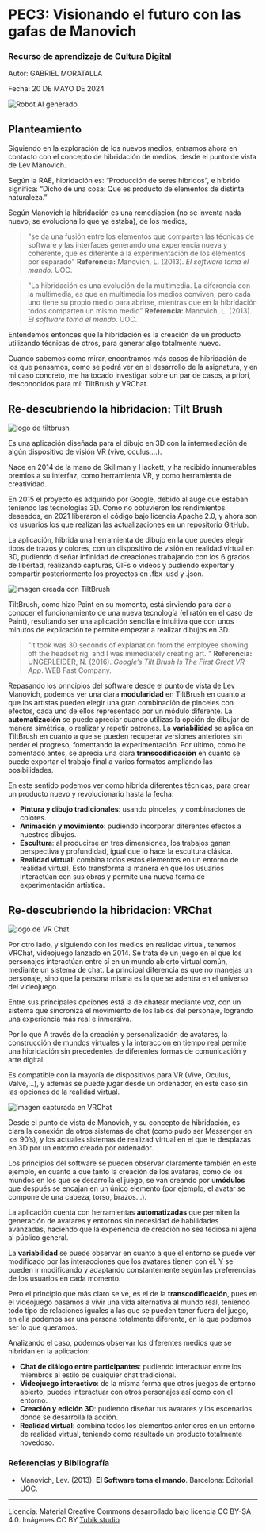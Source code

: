 # PEC3: Visionando el futuro con las gafas de Manovich 

### Recurso de aprendizaje de Cultura Digital 


Autor: GABRIEL MORATALLA


Fecha: 20 DE MAYO DE 2024

![Robot AI generado](https://cdn.pixabay.com/photo/2024/02/19/21/17/ai-generated-8584133_1280.jpg)




## Planteamiento


Siguiendo en la exploración de los nuevos medios, entramos ahora en contacto con el concepto de hibridación de medios, desde el punto de vista de Lev Manovich.

Según la RAE, hibridación es: “Producción de seres híbridos”, e híbrido significa: “Dicho de una cosa: Que es producto de elementos de distinta naturaleza.” 

Según Manovich la hibridación es una remediación (no se inventa nada nuevo, se evoluciona lo que ya estaba), de los medios,

> "se da una fusión entre los elementos que comparten las técnicas de software y las interfaces generando una experiencia nueva y coherente, que es diferente a la experimentación de los elementos por separado" 
**Referencia:**
Manovich, L. (2013). *El software toma el mando*. UOC.

> "La hibridación es una evolución de la multimedia. La diferencia con la multimedia, es que en multimedia los medios conviven, pero cada uno tiene su propio medio para abrirse, mientras que en la hibridación todos comparten un mismo medio"
**Referencia:**
Manovich, L. (2013). *El software toma el mando*. UOC.
 

Entendemos entonces que la hibridación es la creación de un producto utilizando técnicas de otros, para generar algo totalmente nuevo.

Cuando sabemos como mirar, encontramos más casos de hibridación de los que pensamos, como se podrá ver en el desarrollo de la asignatura, y en mi caso concreto, me ha tocado investigar sobre un par de casos, a priori, desconocidos para mí: TiltBrush y VRChat.


## Re-descubriendo la hibridacion: Tilt Brush

![logo de tiltbrush](https://www.realovirtual.com/files/images/1001-2000/1591/591dda0f19eaf.jpeg)

Es una aplicación diseñada para el dibujo en 3D con la intermediación de algún dispositivo de visión VR (vive, oculus,…).

Nace en 2014 de la mano de Skillman y Hackett, y ha recibido innumerables premios a su interfaz, como herramienta VR, y como herramienta de creatividad.



En 2015 el proyecto es adquirido por Google, debido al auge que estaban teniendo las tecnologías 3D. Como no obtuvieron los rendimientos deseados, en 2021 liberaron el código bajo licencia Apache 2.0, y ahora son los usuarios los que realizan las actualizaciones en un  [repositorio GitHub](https://github.com/googlevr/tilt-brush).


La aplicación, hibrida una herramienta de dibujo en la que puedes elegir tipos de trazos y colores, con un dispositivo de visión en realidad virtual en 3D, pudiendo diseñar infinidad de creaciones trabajando con los 6 grados de libertad, realizando capturas, GIFs o videos y pudiendo exportar y compartir posteriormente los proyectos en .fbx .usd y .json.

![imagen creada con TiltBrush](https://www.pixartprinting.es/blog/wp-content/uploads/2017/07/0-Tilt-brush.jpg)

TiltBrush, como hizo Paint en su momento, está sirviendo para dar a conocer el funcionamiento de una nueva tecnología (el ratón en el caso de Paint), resultando ser una aplicación sencilla e intuitiva que con unos minutos de explicación te permite empezar a realizar dibujos en 3D.

> "it took was 30 seconds of explanation from the employee showing off the headset rig, and I was immediately creating art.
"
**Referencia:**
UNGERLEIDER, N. (2016). *Google’s Tilt Brush Is The First Great VR App*. WEB Fast Company.
> 
Repasando los principios del software desde el punto de vista de Lev Manovich, podemos ver una clara **modularidad** en TiltBrush en cuanto a que los artistas pueden elegir una gran combinación de pinceles con efectos, cada uno de ellos representado por un módulo diferente.
La **automatización** se puede apreciar cuando utilizas la opción de dibujar de manera simétrica, o realizar y repetir patrones.
La **variabilidad** se aplica en TiltBrush en cuanto a que se pueden recuperar versiones anteriores sin perder el progreso, fomentando la experimentación.
Por último, como he comentado antes, se aprecia una clara **transcodificación** en cuanto se puede exportar el trabajo final a varios formatos ampliando las posibilidades.

En este sentido podemos ver como hibrida diferentes técnicas, para crear un producto nuevo y revolucionario hasta la fecha:

- **Pintura y dibujo tradicionales**: usando pinceles, y combinaciones de colores.
- **Animación y movimiento**: pudiendo incorporar diferentes efectos a nuestros dibujos.
- **Escultura**: al producirse en tres dimensiones, los trabajos ganan perspectiva y profundidad, igual que lo hace la escultura clásica.
- **Realidad virtual**: combina todos estos elementos en un entorno de realidad virtual. Esto transforma la manera en que los usuarios interactúan con sus obras y permite una nueva forma de experimentación artística.


 







## Re-descubriendo la hibridacion: VRChat 
![logo de VR Chat](https://upload.wikimedia.org/wikipedia/commons/thumb/8/8d/Vrchatlogo.png/1920px-Vrchatlogo.png)

Por otro lado, y siguiendo con los medios en realidad virtual, tenemos VRChat, videojuego lanzado en 2014.
Se trata de un juego en el que los personajes interactúan entre sí en un mundo abierto virtual común, mediante un sistema de chat. La principal diferencia es que no manejas un personaje, sino que la persona misma es la que se adentra en el universo del videojuego.

Entre sus principales opciones está la de chatear mediante voz, con un sistema que sincroniza el movimiento de los labios del personaje, logrando una experiencia más real e inmersiva.

Por lo que A través de la creación y personalización de avatares, la construcción de mundos virtuales y la interacción en tiempo real permite una hibridación sin precedentes de diferentes formas de comunicación y arte digital.

Es compatible con la mayoría de dispositivos para VR (Vive, Oculus, Valve,…), y además se puede jugar desde un ordenador, en este caso sin las opciones de la realidad virtual.

![imagen capturada en VRChat](https://miro.medium.com/v2/resize:fit:720/format:webp/1*I5c-QMDHVPeyC35pM1V4Ng.png)


Desde el punto de vista de Manovich, y su concepto de hibridación, es clara la conexión de otros sistemas de chat (como pudo ser Messenger en los 90’s), y los actuales sistemas de realizad virtual en el que te desplazas en 3D por un entorno creado por ordenador.

Los principios del software se pueden observar claramente también en este ejemplo, en cuanto a que tanto la creación de los avatares, como de los mundos en los que se desarrolla el juego, se van creando por u**módulos** que después se encajan en un único elemento (por ejemplo, el avatar se compone de una cabeza, torso, brazos…).

La aplicación cuenta con herramientas **automatizadas** que permiten la generación de avatares y entornos sin necesidad de habilidades avanzadas, haciendo que la experiencia de creación no sea tediosa ni ajena al público general.

La **variabilidad** se puede observar en cuanto a que el entorno se puede ver modificado por las interacciones que los avatares tienen con él. Y se pueden ir modificando y adaptando constantemente según las preferencias de los usuarios en cada momento.

Pero el principio que más claro se ve, es el de la **transcodificación**, pues en el videojuego pasamos a vivir una vida alternativa al mundo real, teniendo todo tipo de relaciones iguales a las que se pueden tener fuera del juego, en ella podemos ser una persona totalmente diferente, en la que podemos ser lo que queramos.

Analizando el caso, podemos observar los diferentes medios que se hibridan en la aplicación:

- **Chat de diálogo entre participantes**: pudiendo interactuar entre los miembros al estilo de cualquier chat tradicional.
- **Videojuego interactivo**: de la misma forma que otros juegos de entorno abierto, puedes interactuar con otros personajes así como con el entorno.
- **Creación y edición 3D**: pudiendo diseñar tus avatares y los escenarios donde se desarrolla la acción.
- **Realidad virtual**: combina todos los elementos anteriores en un entorno de realidad virtual, teniendo como resultado un producto totalmente novedoso.



### Referencias y Bibliografía

* Manovich, Lev. (2013). **El Software toma el mando**. Barcelona: Editorial UOC. 


----

Licencia: Material Creative Commons desarrollado bajo licencia CC BY-SA 4.0. Imágenes CC BY [Tubik studio](https://blog.tubikstudio.com/how-to-create-original-flat-illustrations-designers-tips/) 
